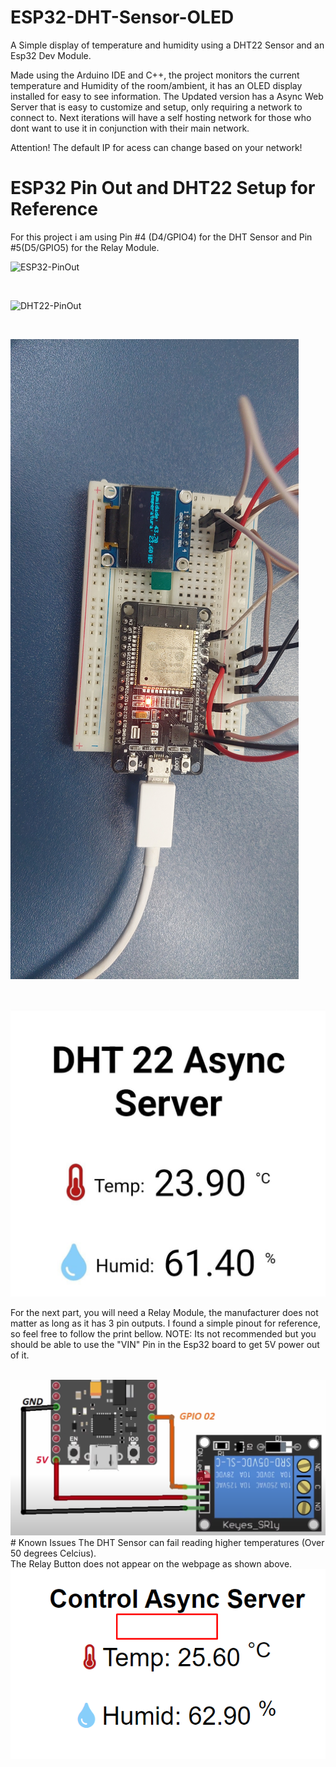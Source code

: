 # ESP32-DHT-Sensor-OLED
A Simple display of temperature and humidity using a DHT22 Sensor and an Esp32 Dev Module.

Made using the Arduino IDE and C++, the project monitors the current temperature and Humidity of the room/ambient, it has an OLED display installed for easy to see information.
The Updated version has a Async Web Server that is easy to customize and setup, only requiring a network to connect to.
Next iterations will have a self hosting network for those who dont want to use it in conjunction with their main network.

Attention! The default IP for acess can change based on your network!

# ESP32 Pin Out and DHT22 Setup for Reference
For this project i am using Pin #4 (D4/GPIO4) for the DHT Sensor and Pin #5(D5/GPIO5) for the Relay Module.
<br>
<p>
<img alt= "ESP32-PinOut" src = "https://www.mischianti.org/wp-content/uploads/2020/11/ESP32-DOIT-DEV-KIT-v1-pinout-mischianti.png" /> 
</p>
<br>
<p>
<img alt= "DHT22-PinOut" src = "https://esp32io.com/images/tutorial/esp32-dht22-temperature-humudity-module-wiring-diagram.jpg" /> 
</p>
<br>
<p>
<img alt= "Application" src = "img/Application.jpg" /> 
</p>
<br>
<p>
<img alt= "WebServer Implementation" src = "img/WebServerExample.jfif" /> 
</p>
For the next part, you will need a Relay Module, the manufacturer does not matter as long as it has 3 pin outputs.
I found a simple pinout for reference, so feel free to follow the print bellow.
NOTE: Its not recommended but you should be able to use the "VIN" Pin in the Esp32 board to get 5V power out of it.
<p>
<br>
<img alt = "SingleRelayPinOut" src = img/SingleRelayPinOut.png />
# Known Issues
The DHT Sensor can fail reading higher temperatures (Over 50 degrees Celcius).
<br>
The Relay Button does not appear on the webpage as shown above.
<br>
<img alt = "NoButtonInScreen" src = img/NoButtonInScreen.png />

